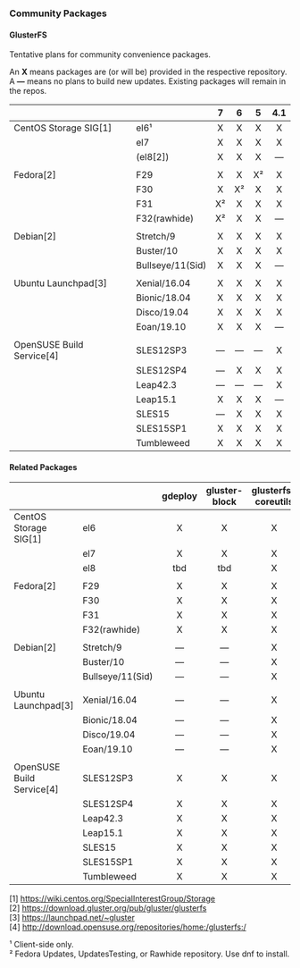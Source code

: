 ### Community Packages

#### GlusterFS

Tentative plans for community convenience packages.

An **X** means packages are (or will be) provided in the respective repository.  
A **—** means no plans to build new updates. Existing packages will remain in the repos.  

|              |                |     7     |     6     |     5     |    4.1    |
|--------------|----------------|:---------:|:---------:|:---------:|:---------:|
|CentOS Storage SIG[1]|el6¹           |     X      |     X      |     X     |     X     |
|              |el7             |     X     |     X     |     X     |     X     |
|              |(el8[2])        |     X     |     X     |     X     |     —     |
|              |                |           |           |           |           |
|Fedora[2]     |F29             |     X     |     X     |     X²    |     X     |
|              |F30             |     X     |     X²    |     X     |     X     |
|              |F31             |     X²    |     X     |     X     |     X     |
|              |F32(rawhide)    |     X²    |     X     |     X     |     —     |
|              |                |           |           |           |
|Debian[2]     |Stretch/9       |     X     |     X     |     X     |     X     |
|              |Buster/10       |     X     |     X     |     X     |     X     |
|              |Bullseye/11(Sid)|     X     |     X     |     X     |     —     |
|              |                |           |           |           |
|Ubuntu Launchpad[3]|Xenial/16.04    |     X     |     X     |     X     |     X     |
|              |Bionic/18.04    |     X     |     X     |     X     |     X     |
|              |Disco/19.04     |     X     |     X     |     X     |     X     |
|              |Eoan/19.10      |     X     |     X     |     X     |     —     |
|              |                |           |           |           |
|OpenSUSE Build Service[4]|SLES12SP3    |     —     |     —     |     —     |     X     |
|              |SLES12SP4       |     —     |     X     |     X     |     X     |
|              |Leap42.3        |     —     |     —     |     —     |     X     |
|              |Leap15.1        |     X     |     X     |     X     |     —     |
|              |SLES15          |     —     |     X     |     X     |     X     |
|              |SLES15SP1       |     X     |     X     |     X     |     X     |
|              |Tumbleweed      |     X     |     X     |     X     |     X     |


#### Related Packages

|              |                | gdeploy | gluster-block | glusterfs-coreutils | nfs-ganesha | storhaug | Samba |
|--------------|----------------|:-------:|:--------:|:----------:|:-----------:|:--------:|:-----:|
|CentOS Storage SIG[1]|el6             |    X    |     X    |     X      |      X      |     X    |   ?   |
|              |el7             |    X    |     X    |     X      |      X      |     X    |   ?   |
|              |el8             |   tbd   |    tbd   |     X      |      X      |    tbd   |   ?   |
|              |                |         |          |            |             |          |       |
|Fedora[2]     |F29             |    X    |     X    |     X      |      X      |     X    |   ?   |
|              |F30             |    X    |     X    |     X      |      X      |     X    |   ?   |
|              |F31             |    X    |     X    |     X      |      X      |     X    |   ?   |
|              |F32(rawhide)    |    X    |     X    |     X      |      X      |     X    |   ?   |
|              |                |         |          |            |             |          |       |
|Debian[2]     |Stretch/9       |    —    |     —    |     X      |      X      |     X    |   ?   |
|              |Buster/10       |    —    |     —    |     X      |      X      |     X    |   ?   |
|              |Bullseye/11(Sid)|    —    |     —    |     X      |      X      |     X    |   ?   |
|              |                |         |          |            |             |          |       |
|Ubuntu Launchpad[3]|Xenial/16.04    |    —    |     —    |     X      |      X      |     X    |   ?   |
|              |Bionic/18.04    |    —    |     —    |     X      |      X      |     X    |   ?   |
|              |Disco/19.04     |    —    |     —    |     X      |      X      |     X    |   ?   |
|              |Eoan/19.10      |    —    |     —    |     X      |      X      |     X    |   ?   |
|              |                |         |          |            |             |          |       |
|OpenSUSE Build Service[4]|SLES12SP3       |    X     |     X    |     X       |      X      |     X    |   ?   |
|              |SLES12SP4       |    X    |     X    |     X      |      X      |     X    |   ?   |
|              |Leap42.3        |    X    |     X    |     X      |      X      |     X    |   ?   |
|              |Leap15.1        |    X    |     X    |     X      |      X      |     X    |   ?   |
|              |SLES15          |    X    |     X    |     X      |      X      |     X    |   ?   |
|              |SLES15SP1       |    X    |     X    |     X      |      X      |     X    |   ?   |
|              |Tumbleweed      |    X    |     X    |     X      |      X      |     X    |   ?   |



[1] <https://wiki.centos.org/SpecialInterestGroup/Storage>  
[2] <https://download.gluster.org/pub/gluster/glusterfs>  
[3] <https://launchpad.net/~gluster>  
[4] <http://download.opensuse.org/repositories/home:/glusterfs:/>  

¹ Client-side only.  
² Fedora Updates, UpdatesTesting, or Rawhide repository. Use dnf to install.  
